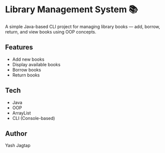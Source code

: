 # Library Management System 📚

A simple Java-based CLI project for managing library books — add, borrow, return, and view books using OOP concepts.

## Features
- Add new books
- Display available books
- Borrow books
- Return books

## Tech
- Java
- OOP
- ArrayList
- CLI (Console-based)

## Author
Yash Jagtap
